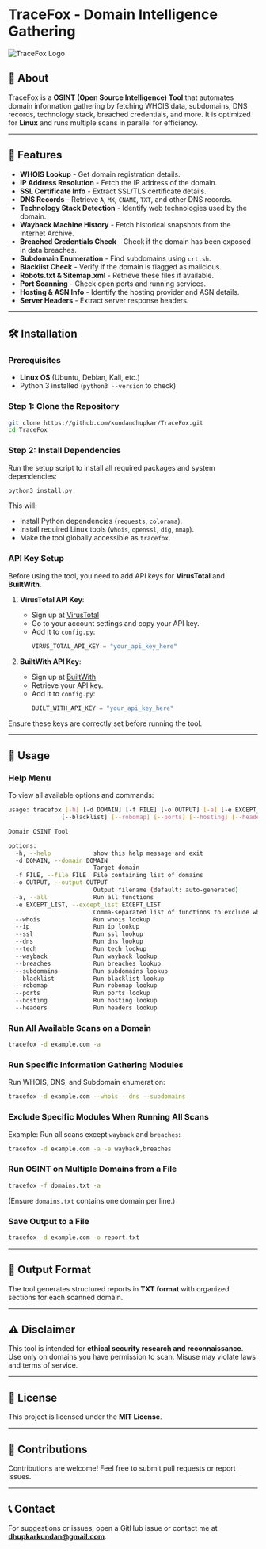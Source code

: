 # TraceFox - Domain Intelligence Gathering

![TraceFox Logo](https://github.com/user-attachments/assets/cab6b2b8-c962-4f0d-a28d-1a61675f1a28)

## 📌 About
TraceFox is a **OSINT (Open Source Intelligence) Tool** that automates domain information gathering by fetching WHOIS data, subdomains, DNS records, technology stack, breached credentials, and more. It is optimized for **Linux** and runs multiple scans in parallel for efficiency.

---

## 🚀 Features
- **WHOIS Lookup** - Get domain registration details.
- **IP Address Resolution** - Fetch the IP address of the domain.
- **SSL Certificate Info** - Extract SSL/TLS certificate details.
- **DNS Records** - Retrieve `A`, `MX`, `CNAME`, `TXT`, and other DNS records.
- **Technology Stack Detection** - Identify web technologies used by the domain.
- **Wayback Machine History** - Fetch historical snapshots from the Internet Archive.
- **Breached Credentials Check** - Check if the domain has been exposed in data breaches.
- **Subdomain Enumeration** - Find subdomains using `crt.sh`.
- **Blacklist Check** - Verify if the domain is flagged as malicious.
- **Robots.txt & Sitemap.xml** - Retrieve these files if available.
- **Port Scanning** - Check open ports and running services.
- **Hosting & ASN Info** - Identify the hosting provider and ASN details.
- **Server Headers** - Extract server response headers.

---

## 🛠 Installation

### **Prerequisites**
- **Linux OS** (Ubuntu, Debian, Kali, etc.)
- Python 3 installed (`python3 --version` to check)

### **Step 1: Clone the Repository**
```bash
git clone https://github.com/kundandhupkar/TraceFox.git
cd TraceFox
```

### **Step 2: Install Dependencies**
Run the setup script to install all required packages and system dependencies:
```bash
python3 install.py
```
This will:
- Install Python dependencies (`requests`, `colorama`).
- Install required Linux tools (`whois`, `openssl`, `dig`, `nmap`).
- Make the tool globally accessible as `tracefox`.

### **API Key Setup**
Before using the tool, you need to add API keys for **VirusTotal** and **BuiltWith**. 

1. **VirusTotal API Key**:
   - Sign up at [VirusTotal](https://www.virustotal.com/)
   - Go to your account settings and copy your API key.
   - Add it to `config.py`:
     ```python
     VIRUS_TOTAL_API_KEY = "your_api_key_here"
     ```

2. **BuiltWith API Key**:
   - Sign up at [BuiltWith](https://builtwith.com/)
   - Retrieve your API key.
   - Add it to `config.py`:
     ```python
     BUILT_WITH_API_KEY = "your_api_key_here"
     ```

Ensure these keys are correctly set before running the tool.

---

## 🎯 Usage
### **Help Menu**
To view all available options and commands:
```bash
usage: tracefox [-h] [-d DOMAIN] [-f FILE] [-o OUTPUT] [-a] [-e EXCEPT_LIST] [--whois] [--ip] [--ssl] [--dns] [--tech] [--wayback] [--breaches] [--subdomains]
               [--blacklist] [--robomap] [--ports] [--hosting] [--headers]

Domain OSINT Tool

options:
  -h, --help            show this help message and exit
  -d DOMAIN, --domain DOMAIN
                        Target domain
  -f FILE, --file FILE  File containing list of domains
  -o OUTPUT, --output OUTPUT
                        Output filename (default: auto-generated)
  -a, --all             Run all functions
  -e EXCEPT_LIST, --except_list EXCEPT_LIST
                        Comma-separated list of functions to exclude when using -a
  --whois               Run whois lookup
  --ip                  Run ip lookup
  --ssl                 Run ssl lookup
  --dns                 Run dns lookup
  --tech                Run tech lookup
  --wayback             Run wayback lookup
  --breaches            Run breaches lookup
  --subdomains          Run subdomains lookup
  --blacklist           Run blacklist lookup
  --robomap             Run robomap lookup
  --ports               Run ports lookup
  --hosting             Run hosting lookup
  --headers             Run headers lookup
```


### **Run All Available Scans on a Domain**
```bash
tracefox -d example.com -a
```

### **Run Specific Information Gathering Modules**
Run WHOIS, DNS, and Subdomain enumeration:
```bash
tracefox -d example.com --whois --dns --subdomains
```

### **Exclude Specific Modules When Running All Scans**
Example: Run all scans except `wayback` and `breaches`:
```bash
tracefox -d example.com -a -e wayback,breaches
```

### **Run OSINT on Multiple Domains from a File**
```bash
tracefox -f domains.txt -a
```
(Ensure `domains.txt` contains one domain per line.)

### **Save Output to a File**
```bash
tracefox -d example.com -o report.txt
```

---

## 📂 Output Format
The tool generates structured reports in **TXT format** with organized sections for each scanned domain.

---

## ⚠️ Disclaimer
This tool is intended for **ethical security research and reconnaissance**. Use only on domains you have permission to scan. Misuse may violate laws and terms of service.

---

## 📜 License
This project is licensed under the **MIT License**.

---

## 🌟 Contributions
Contributions are welcome! Feel free to submit pull requests or report issues.

---

## 📞 Contact
For suggestions or issues, open a GitHub issue or contact me at **dhupkarkundan@gmail.com**.
